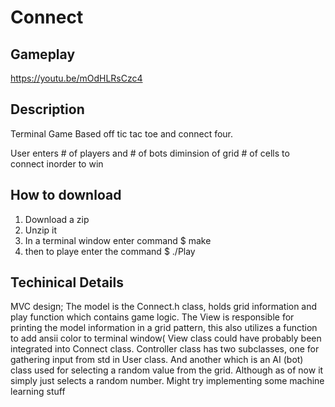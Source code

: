 # Connect
## Gameplay 
https://youtu.be/mOdHLRsCzc4
## Description
Terminal Game Based off tic tac toe and connect four. 

User enters # of players and # of bots 
diminsion of grid # of cells to connect inorder to win

## How to download
1. Download a zip 
2. Unzip it 
3. In a terminal window enter command $ make 
4. then to playe enter the command $ ./Play

## Techinical Details

MVC design; The model is the Connect.h class, holds grid information 
and play function which contains game logic. The View is responsible for printing the model information 
in a grid pattern, this also utilizes a function to add ansii color to terminal window( View class could have probably been integrated into Connect class. Controller class has two subclasses, one for gathering input from std in User class. And another which is an AI (bot) class used for selecting a random value from the grid. Although as of now it simply just selects a random number. Might try implementing some machine learning stuff
